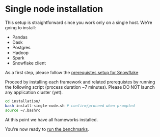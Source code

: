 # Single node installation

This setup is straightforward since you work only on a single host.
We're going to install:

- Pandas
- Dask
- Postgres
- Hadoop
- Spark
- Snowflake client

As a first step, please follow the [prerequistes setup for Snowflake](./SNOWFLAKE.md#prerequisites)

Proceed by installing each framework and related prerequistes by running the following script (process duration ~7 minutes).
Please DO NOT launch any application cluster (yet).


```bash
cd installation/
bash install-single-node.sh # confirm/proceed when prompted
source ~/.bashrc
```

At this point we have all frameworks installed.

You're now ready to [run the benchmarks](../benchmark/README.md).